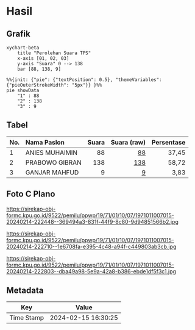 # Hasil

## Grafik

```mermaid
xychart-beta
    title "Perolehan Suara TPS"
    x-axis [01, 02, 03]
    y-axis "Suara" 0 --> 138
    bar [88, 138, 9]
```

```mermaid
%%{init: {"pie": {"textPosition": 0.5}, "themeVariables": {"pieOuterStrokeWidth": "5px"}} }%%
pie showData
    "1" : 88
    "2" : 138
    "3" : 9
```

## Tabel

| No. | Nama Paslon    | Suara | Suara (raw) | Persentase |
|:--- |:-------------- | -----:| -----------:| ----------:|
| 1   | ANIES MUHAIMIN | 88    | [88][p-1]   | 37,45      |
| 2   | PRABOWO GIBRAN | 138   | [138][p-2]  | 58,72      |
| 3   | GANJAR MAHFUD  | 9     | [9][p-3]    | 3,83       |


[p-1]: https://github.com/gigit-pemilu/pemilu-2024-19-kepulauan-bangka-belitung/blob/main/pilpres/hitung-suara/sub/19-kepulauan-bangka-belitung/sub/71-kota-pangkal-pinang/sub/01-bukit-intan/sub/1007-air-itam/sub/015-tps/sub/paslon-1.txt
[p-2]: https://github.com/gigit-pemilu/pemilu-2024-19-kepulauan-bangka-belitung/blob/main/pilpres/hitung-suara/sub/19-kepulauan-bangka-belitung/sub/71-kota-pangkal-pinang/sub/01-bukit-intan/sub/1007-air-itam/sub/015-tps/sub/paslon-2.txt
[p-3]: https://github.com/gigit-pemilu/pemilu-2024-19-kepulauan-bangka-belitung/blob/main/pilpres/hitung-suara/sub/19-kepulauan-bangka-belitung/sub/71-kota-pangkal-pinang/sub/01-bukit-intan/sub/1007-air-itam/sub/015-tps/sub/paslon-3.txt

## Foto C Plano

https://sirekap-obj-formc.kpu.go.id/9522/pemilu/ppwp/19/71/01/10/07/1971011007015-20240214-222448--369494a3-831f-44f9-8c80-9d94851566b2.jpg

https://sirekap-obj-formc.kpu.go.id/9522/pemilu/ppwp/19/71/01/10/07/1971011007015-20240214-222710--1e6708fa-e395-4c48-a94f-c449803ab3cb.jpg

https://sirekap-obj-formc.kpu.go.id/9522/pemilu/ppwp/19/71/01/10/07/1971011007015-20240214-222803--dba49a98-5e9a-42a8-b386-ebde1df5f3c1.jpg


## Metadata

| Key        | Value               |
| ---------- | ------------------- |
| Time Stamp | 2024-02-15 16:30:25 |



